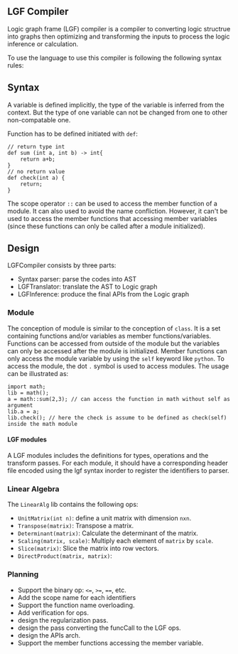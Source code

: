 ## LGF Compiler

Logic graph frame (LGF) compiler is a compiler to converting logic structrue into graphs then optimizing and transforming the inputs to process the logic inference or calculation.  

To use the language to use this compiler is following the following syntax rules:

## Syntax

A variable is defined implicitly, the type of the variable is inferred from the context. But the type of one variable can not be changed from one to other non-compatable one. 

Function has to be defined initiated with `def`:
```
// return type int
def sum (int a, int b) -> int{
    return a+b;
}
// no return value
def check(int a) {
    return;
}
```
The scope operator `::` can be used to access the member function of a module. It can also used to avoid the name confliction. However, it can't be used to access the member functions that accessing member variables (since these functions can only be called after a module initialized).

## Design

LGFCompiler consists by three parts:
* Syntax parser: parse the codes into AST
* LGFTranslator: translate the AST to Logic graph
* LGFInference: produce the final APIs from the Logic graph

### Module
The conception of module is similar to the conception of `class`. It is a set containing functions and/or variables as member functions/variables. Functions can be accessed from outside of the module but the variables can only be accessed after the module is initialized. Member functions can only access the module variable by using the `self` keyword like `python`. To access the module, the dot `.` symbol is used to access modules. The usage can be illustrated as: 
```
import math;
lib = math();
a = math::sum(2,3); // can access the function in math without self as argument
lib.a = a;
lib.check(); // here the check is assume to be defined as check(self) inside the math module
```


#### LGF modules
A LGF modules includes the definitions for types, operations and the transform passes. For each module, it should have a corresponding header file encoded using the lgf syntax inorder to register the identifiers to parser. 


### Linear Algebra
The `LinearAlg` lib contains the following ops:
* `UnitMatrix(int n)`: define a unit matrix with dimension `nxn`.
* `Transpose(matrix)`: Transpose a matrix.
* `Determinant(matrix)`: Calculate the determinant of the matrix.
* `Scaling(matrix, scale)`: Multiply each element of `matrix` by `scale`.
* `Slice(matrix)`: Slice the matrix into row vectors.
* `DirectProduct(matrix, matrix)`: 

### Planning
* Support the binary op: `<=`, `>=`, `==`, etc.
* Add the scope name for each identifiers
* Support the function name overloading.
* Add verification for ops. 
* design the regularization pass.
* design the pass converting the funcCall to the LGF ops.
* design the APIs arch.
* Support the member functions accessing the member variable.
